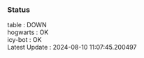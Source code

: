### Status


table : DOWN  
hogwarts : OK  
icy-bot : OK  
Latest Update : 2024-08-10 11:07:45.200497
